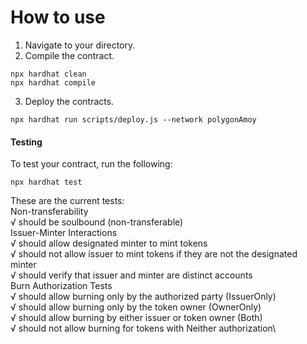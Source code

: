 # How to use

1. Navigate to your directory.
2. Compile the contract.
```shell
npx hardhat clean
npx hardhat compile
```
3. Deploy the contracts.
```shell
npx hardhat run scripts/deploy.js --network polygonAmoy
```

#### Testing
To test your contract, run the following:
```shell
npx hardhat test
```
These are the current tests:\
    Non-transferability\
      √ should be soulbound (non-transferable)\
    Issuer-Minter Interactions\
      √ should allow designated minter to mint tokens\
      √ should not allow issuer to mint tokens if they are not the designated minter\
      √ should verify that issuer and minter are distinct accounts\
    Burn Authorization Tests\
      √ should allow burning only by the authorized party (IssuerOnly)\
      √ should allow burning only by the token owner (OwnerOnly)\
      √ should allow burning by either issuer or token owner (Both)\
      √ should not allow burning for tokens with Neither authorization\
